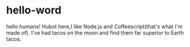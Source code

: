 # hello-word
hello humans!
Hubot here,I like Node.js and Coffeescript(that's what I'm made of).
I've had tacos on the moon and find them far superior to Earth tacos.
